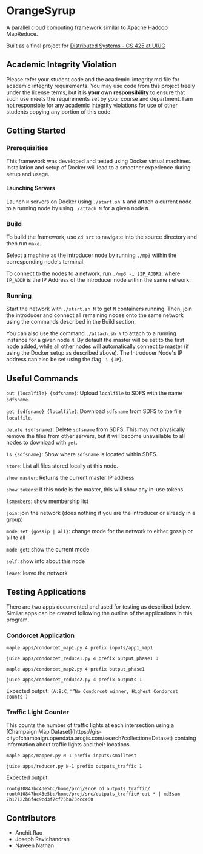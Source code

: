 # OrangeSyrup
A parallel cloud computing framework similar to Apache Hadoop MapReduce.

Built as a final project for [Distributed Systems - CS 425 at UIUC](https://cs.illinois.edu/academics/courses/CS425)

## Academic Integrity Violation

Please refer your student code and the academic-integrity.md file for academic integrity requirements. You may use code from this project freely under the license terms, but it is **your own responsibility** to ensure that such use meets the requirements set by your course and department. I am not responsible for any academic integrity violations for use of other students copying any portion of this code.

## Getting Started

### Prerequisities

This framework was developed and tested using Docker virtual machines. Installation and setup of Docker will lead to a smoother experience during setup and usage.

#### Launching Servers

Launch `N` servers on Docker using `./start.sh N` and attach a current node to a running node by using `./attach N` for a given node `N`.

### Build

To build the framework, use `cd src` to navigate into the source directory and then run `make`.

Select a machine as the introducer node by running `./mp3` within the corresponding node's terminal.

To connect to the nodes to a network, run `./mp3 -i {IP_ADDR}`, where `IP_ADDR` is the IP Address of the introducer node within the same network.

### Running

Start the network with `./start.sh N` to get `N` containers running. Then, join the introducer and connect all remaining nodes onto the same network using the commands described in the Build section.

You can also use the command `./attach.sh N` to attach to a running instance for a given node `N`. By default the master will be set to the first node added, while all other nodes will automatically connect to master (if using the Docker setup as described above). The Introducer Node's IP address can also be set using the flag `-i {IP}`.

## Useful Commands

`put {localfile} {sdfsname}`: Upload `localfile` to SDFS with the name `sdfsname`.

`get {sdfsname} {localfile}`: Download `sdfsname` from SDFS to the file `localfile`.

`delete {sdfsname}`: Delete `sdfsname` from SDFS. This may not physically remove the files from other servers, but it will become unavailable to all nodes to download with `get`.

`ls {sdfsname}`: Show where `sdfsname` is located within SDFS.

`store`: List all files stored locally at this node.

`show master`: Returns the current master IP address.

`show tokens`: If this node is the master, this will show any in-use tokens.

`lsmembers`: show membership list

`join`: join the network (does nothing if you are the introducer or already in a group)

`mode set {gossip | all}`: change mode for the network to either gossip or all to all

`mode get`: show the current mode

`self`: show info about this node

`leave`: leave the network

## Testing Applications

There are two apps documented and used for testing as described below. Similar apps can be created following the outline of the applications in this program.

### Condorcet Application

`maple apps/condorcet_map1.py 4 prefix inputs/app1_map1`

`juice apps/condorcet_reduce1.py 4 prefix output_phase1 0`

`maple apps/condorcet_map2.py 4 prefix output_phase1`

`juice apps/condorcet_reduce2.py 4 prefix outputs 1`

Expected output:
`(A:B:C,'”No Condorcet winner, Highest Condorcet counts')`

### Traffic Light Counter

This counts the number of traffic lights at each intersection using a [Champaign Map Dataset](https://gis- cityofchampaign.opendata.arcgis.com/search?collection=Dataset) containg information about traffic lights and their locations. 

`maple apps/mapper.py N-1 prefix inputs/smalltest`

`juice apps/reducer.py N-1 prefix outputs_traffic 1`

Expected output:

```shell
root@10847bc43e5b:/home/proj/src# cd outputs_traffic/
root@10847bc43e5b:/home/proj/src/outputs_traffic# cat * | md5sum
7b17122b6f4c9cd3f7cf75ba73ccc460
```

## Contributors

 * Anchit Rao
 * Joseph Ravichandran
 * Naveen Nathan
